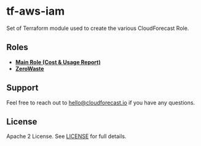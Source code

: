 # tf-aws-iam

Set of Terraform module used to create the various CloudForecast Role.

## Roles
* **[Main Role (Cost & Usage Report)](#)**
* **[ZeroWaste](#)**

## Support

Feel free to reach out to [hello@cloudforecast.io](mailto:hello@cloudforecast.io) if you have any questions.

## License

Apache 2 License. See [LICENSE](LICENSE) for full details.
